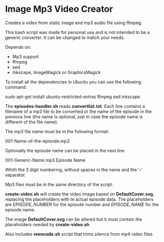 # Image Mp3 Video Creator

Creates a video from static image and mp3 audio file using ffmpeg.

This bash script was made for personal use and is not intended to be a generic converter. It can be changed to match your needs.

Depends on:
- Mp3 support
- ffmpeg
- sed
- Inkscape, ImageMagick or GraphicsMagick

To install all the dependencies in Ubuntu you can use the following command:

  sudo apt-get install ubuntu-restricted-extras ffmpeg sed inkscape

The **episodes-handler.sh** reads **convertlist.txt**. Each line contains a filename of a mp3 file to be converted or the name of the episode in the previous line (the name is optional, just in case the episode name is different of the file name).

The mp3 file name must be in the following format:

  001-Name-of-the-episode.mp3
  
Optionally the episode name can be placed in the next line

  001-Generic-Name.mp3
  Episode Name

Whith the 3 digit numbering, without spaces in the name and the '-' separator.

Mp3 files must be in the same directory of the script.

**create-video.sh** will create the video image based on **DefaultCover.svg**, replacing the placeholders with te actual episode data. The placeholders are *EPISODE_NUMBER* for the episode number and *EPISODE_NAME* for the episode name.

The image **DefaultCover.svg** can be altered but it must contain the placeholders needed by **create-video.sh**

Also includes **reencode.sh** script that trims silence from mp4 video files.
